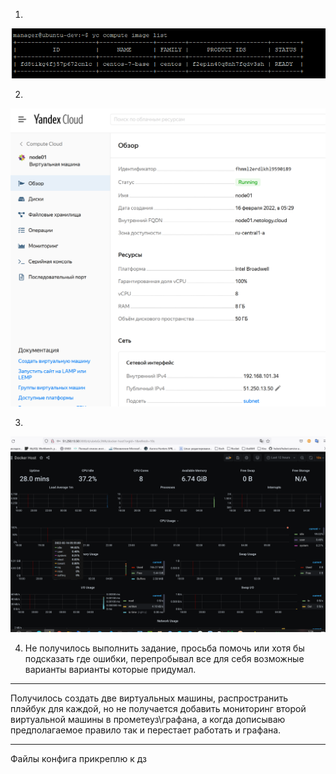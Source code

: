 1.
![alt text](branching/img_27.png)

2.

![alt text](branching/img_28.png)

3.

![alt text](branching/img_26.png)

4. Не получилось выполнить задание, просьба помочь или хотя бы подсказать где ошибки, 
перепробывал все для себя возможные варианты варианты которые придумал.
---
Получилось создать две виртуальных машины, распространить плэйбук для каждой, но 
не получается добавить мониторинг второй виртуальной машины в прометеуз\графана, 
а когда дописываю предполагаемое правило так и перестает работать и графана.

---

Файлы конфига прикреплю к дз
